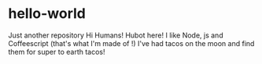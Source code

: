 # hello-world
Just another repository
Hi Humans!
Hubot here! I like Node, js and Coffeescript (that's what I'm made of !)
I've had tacos on the moon and find them for super to earth tacos!
